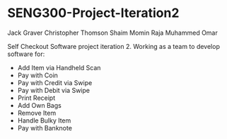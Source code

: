 # SENG300-Project-Iteration2

Jack Graver
Christopher Thomson
Shaim Momin
Raja Muhammed Omar


Self Checkout Software project iteration 2. 
Working as a team to develop software for:
  - Add Item via Handheld Scan
  - Pay with Coin
  - Pay with Credit via Swipe
  - Pay with Debit via Swipe
  - Print Receipt
  - Add Own Bags
  - Remove Item
  - Handle Bulky Item
  - Pay with Banknote
